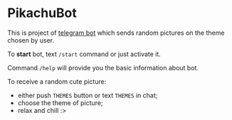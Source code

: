# PikachuBot

This is project of [telegram bot](https://t.me/PicturePikachuBot) which sends random pictures on the theme chosen by user. 


To **start** bot, text `/start` command or just activate it. 

Command `/help` will provide you the basic information about bot. 

To receive a random cute picture:
- either push `THEMES` button or text `THEMES` in chat;
- choose the theme of picture;
- relax and chill :>
